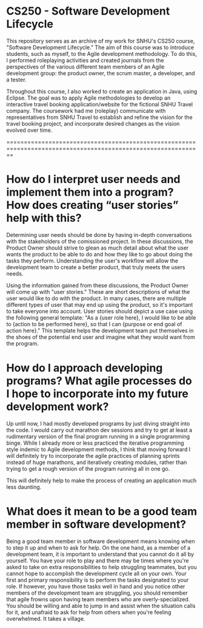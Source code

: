 # CS250 - Software Development Lifecycle
This repository serves as an archive of my work for SNHU's CS250 course, "Software Development Lifecycle."
The aim of this course was to introduce students, such as myself, to the Agile development methodology.
To do this, I performed roleplaying activities and created journals from the perspectives of the various
different team members of an Agile development group: the product owner, the scrum master, a developer,
and a tester.

Throughout this course, I also worked to create an application in Java, using Eclipse. The goal was to 
apply Agile methodologies to develop an interactive travel booking application/website for the fictional
SNHU Travel company. The coursework had me (roleplay) communicate with representatives from SNHU Travel
to establish and refine the vision for the travel booking project, and incorporate desired changes as the
vision evolved over time.

==============================================================================================================

# How do I interpret user needs and implement them into a program? How does creating “user stories” help with this?
Determining user needs should be done by having in-depth conversations with the stakeholders of the comissioned project.
In these discussions, the Product Owner should strive to glean as much detail about what the user wants the product to
be able to do and how they like to go about doing the tasks they perform. Understanding the user's workflow will allow
the development team to create a better product, that truly meets the users needs.

Using the information gained from these discussions, the Product Owner will come up with "user stories." These are short
descriptions of what the user would like to do with the product. In many cases, there are multiple different types of user
that may end up using the product, so it's important to take everyone into account. User stories should depict a use case
using the following general template: "As a {user role here}, I would like to be able to {action to be performed here},
so that I can {purpose or end goal of action here}." This template helps the development team put themselves in the shoes
of the potential end user and imagine what they would want from the program.

# How do I approach developing programs? What agile processes do I hope to incorporate into my future development work?
Up until now, I had mostly developed programs by just diving straight into the code. I would carry out marathon dev sessions
and try to get at least a rudimentary version of the final program running in a single programming binge.
While I already more or less practiced the iterative programming style indemic to Agile development methods, I think that
moving forward I will definitely try to incorporate the agile practices of planning sprints instead of huge marathons, and
iteratively creating modules, rather than trying to get a rough version of the program running all in one go.

This will definitely help to make the process of creating an application much less daunting.

# What does it mean to be a good team member in software development?
Being a good team member in software development means knowing when to step it up and when to ask for help.
On the one hand, as a member of a development team, it is important to understand that you cannot do it all by
yourself. You have your role to play and there may be times where you're asked to take on extra responsibilities
to help struggling teammates, but you cannot hope to accomplish the development cycle all on your own. Your first
and primary responsibility is to perform the tasks designated to your role. If however, you have those tasks well in
hand and you notice other members of the development team are struggling, you should remember that agile frowns upon
having team members who are overly-specialized. You should be willing and able to jump in and assist when the situation
calls for it, and unafraid to ask for help from others when you're feeling overwhelmed. It takes a village.

